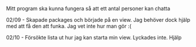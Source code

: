 Mitt program ska kunna fungera så att ett antal personer kan chatta

02/09 - Skapade packages och började på en view.
Jag behöver dock hjälp med att få den att funka. Jag vet inte hur man gör :(

02/10 - Försökte lista ut hur jag kan starta min view. Lyckades inte. Hjälp 